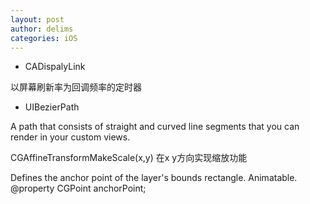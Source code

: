 ```yaml
---
layout: post
author: delims
categories: iOS
---
```


- CADispalyLink 

以屏幕刷新率为回调频率的定时器


- UIBezierPath

A path that consists of straight and curved line segments that you can render in your custom views.

CGAffineTransformMakeScale(x,y) 在x y方向实现缩放功能

Defines the anchor point of the layer's bounds rectangle. Animatable.
@property CGPoint anchorPoint;
